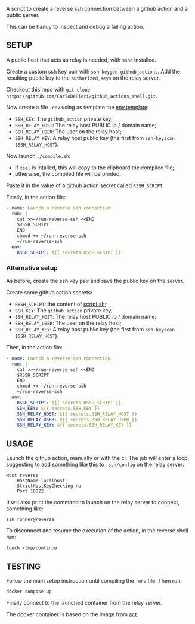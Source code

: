 A script to create a reverse ssh connection between a github action and a public
server.

This can be handy to inspect and debug a failing action.

## SETUP

A public host that acts as relay is needed, with `sshd` installed.

Create a custom ssh key pair with `ssh-keygen github_actions`. Add the resulting
public key to the `authorized_keys` on the relay server.

Checkout this repo with `git clone https://github.com/CarloDePieri/github_actions_shell.git`.

Now create a file `.env` using as template the [env.template](./env.template):

- `SSH_KEY`: The `github_action` private key;
- `SSH_RELAY_HOST`: The relay host PUBLIC ip / domain name;
- `SSH_RELAY_USER`: The user on the relay host;
- `SSH_RELAY_KEY`: A relay host public key (the first from `ssh-keyscan $SSH_RELAY_HOST`).

Now launch `./compile.sh`:

- if `xsel` is intalled, this will copy to the clipboard the compiled file;
- otherwise, the compiled file will be printed.

Paste it in the value of a github action secret called `RSSH_SCRIPT`.

Finally, in the action file:

```yaml
- name: Launch a reverse ssh connection.
  run: |
    cat >>~/run-reverse-ssh <<END
    $RSSH_SCRIPT
    END
    chmod +x ~/run-reverse-ssh
    ~/run-reverse-ssh
  env:
    RSSH_SCRIPT: ${{ secrets.RSSH_SCRIPT }}
```

### Alternative setup

As before, create the ssh key pair and save the public key on the server.

Create some github action secrets:

- `RSSH_SCRIPT`: the content of [script.sh](./script.sh);
- `SSH_KEY`: The `github_action` private key;
- `SSH_RELAY_HOST`: The relay host PUBLIC ip / domain name;
- `SSH_RELAY_USER`: The user on the relay host;
- `SSH_RELAY_KEY`: A relay host public key (the first from `ssh-keyscan $SSH_RELAY_HOST`).

Then, in the action file:

```yaml
- name: Launch a reverse ssh connection.
  run: |
    cat >>~/run-reverse-ssh <<END
    $RSSH_SCRIPT
    END
    chmod +x ~/run-reverse-ssh
    ~/run-reverse-ssh
  env:
    RSSH_SCRIPT: ${{ secrets.RSSH_SCRIPT }}
    SSH_KEY: ${{ secrets.SSH_KEY }}
    SSH_RELAY_HOST: ${{ secrets.SSH_RELAY_HOST }}
    SSH_RELAY_USER: ${{ secrets.SSH_RELAY_USER }}
    SSH_RELAY_KEY: ${{ secrets.SSH_RELAY_KEY }}
```

## USAGE

Launch the github action, manually or with the ci. The job will enter a loop, suggesting
to add something like this to `.ssh/config` on the relay server:

```config
Host reverse
    HostName localhost
    StrictHostKeyChecking no
    Port 10022
```

It will also print the command to launch on the relay server to connect, something
like:

```shell
ssh runner@reverse
```

To disconnect and resume the execution of the action, in the reverse shell run:

```shell
touch /tmp/continue
```

## TESTING

Follow the main setup instruction until compiling the `.env` file. Then run:

```shell
docker compose up
```

Finally connect to the launched container from the relay server.

The docker container is based on the image from [act](https://github.com/nektos/act).
